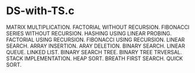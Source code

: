 # DS-with-TS.c
MATRIX MULTIPLICATION.
FACTORIAL WITHOUT RECURSION.
FIBONACCI SERIES WITHOUT RECURSION.
HASHING USING LINEAR PROBING.
FACTORIAL USING RECURSION.
FIBONACCI USING RECURSION.
LINEAR SEARCH.
ARRAY INSERTION.
ARAY DELETION.
BINARY SEARCH.
LINEAR QUEUE.
LINKED LIST.
BINARY SEARCH TREE.
BINARY TREE TRVERSAL.
STACK IMPLEMENTATION.
HEAP SORT.
BREATH FIRST SEARCH.
QUICK SORT.
